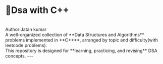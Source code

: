 # 🚀Dsa with C++
<br>
Author:Jatan kumar
<br>
A well-organized collection of **Data Structures and Algorithms** problems implemented in **C++**, arranged by topic and difficulty(with leetcode problems).  
<br>
This repository is designed for **learning, practicing, and revising** DSA concepts.
---